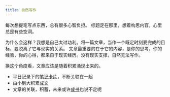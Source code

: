 ```yaml
---
title: 自然写作
---
```


每次想提笔写点东西，总有很多心智负担。
标题定在那里，想着构思内容，心里总是有些空洞。

为什么会这样？我想是自己太过功利。将一篇文章，当作一个既定时刻要完成的目标，要脱离了它与现实的关系。
文章最重要的在于它的内容，是你的思考，你的经验，你的心得，都来自于现实经历。没有现实支撑，自然无法写作。

换这个角度看，文章应该是随着积累涌现出来的。
- 平日记录下的[笔记卡片](card)，不断关联在一起
- 由小到大积累[成文](post)
- 文章的关联，积蓄，未来或许[成书](book)也说不定呢